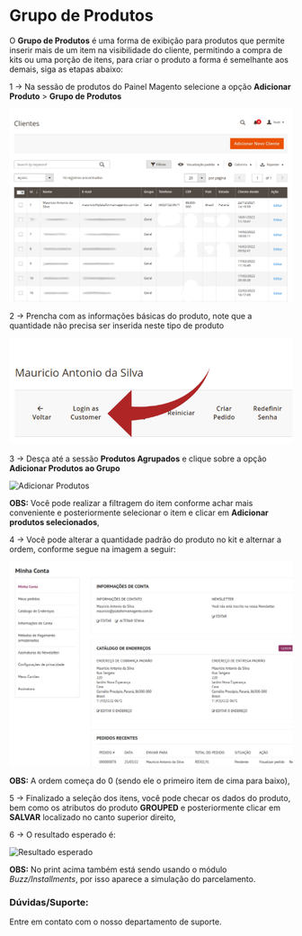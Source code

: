 # Grupo de Produtos

O **Grupo de Produtos** é uma forma de exibição para produtos que permite inserir mais de um item na visibilidade do cliente, permitindo a compra de kits ou uma porção de itens, para criar o produto a forma é semelhante aos demais, siga as etapas abaixo:

1 -> Na sessão de produtos do Painel Magento selecione a opção **Adicionar Produto** > **Grupo de Produtos**    

![opção de produtos](https://github.com/Oficina-do-Dev/Tutoriais/blob/main/Magento_2/102%20-%20Login%20como%20cliente%20(Mageplaza)/images/image-1.png)

2 -> Prencha com as informações básicas do produto, note que a quantidade não precisa ser inserida neste tipo de produto

![Informações do produto](https://github.com/Oficina-do-Dev/Tutoriais/blob/main/Magento_2/102%20-%20Login%20como%20cliente%20(Mageplaza)/images/image-2.png)

3 -> Desça até a sessão **Produtos Agrupados** e clique sobre a opção **Adicionar Produtos ao Grupo**

![Adicionar Produtos](https://github.com/Oficina-do-Dev/Tutoriais/blob/main/Magento_2/102%20-%20Login%20como%20cliente%20(Mageplaza)/images/image-3.png)

**OBS:** Você pode realizar a filtragem do item conforme achar mais conveniente e posteriormente selecionar o item e clicar em **Adicionar produtos selecionados**,

4 -> Você pode alterar a quantidade padrão do produto no kit e alternar a ordem, conforme segue na imagem a seguir:

![Quantidade e ordem](https://github.com/Oficina-do-Dev/Tutoriais/blob/main/Magento_2/102%20-%20Login%20como%20cliente%20(Mageplaza)/images/image-4.png)

**OBS:** A ordem começa do 0 (sendo ele o primeiro item de cima para baixo),

5 -> Finalizado a seleção dos itens, você pode checar os dados do produto, bem como os atributos do produto **GROUPED** e posteriormente clicar em **SALVAR** localizado no canto superior direito,

6 -> O resultado esperado é:

![Resultado esperado](https://github.com/Oficina-do-Dev/Tutoriais/blob/main/Magento_2/102%20-%20Login%20como%20cliente%20(Mageplaza)/images/image-5.png)


**OBS:** No print acima também está sendo usando o módulo *Buzz/Installments*, por isso aparece a simulação do parcelamento.

### Dúvidas/Suporte:

Entre em contato com o nosso departamento de suporte.